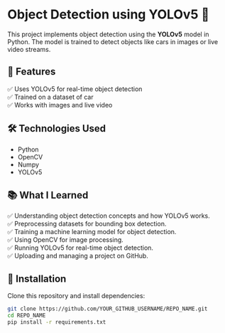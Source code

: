 # Object Detection using YOLOv5 🚀  

This project implements object detection using the **YOLOv5** model in Python. The model is trained to detect objects like cars in images or live video streams.  

## 📌 Features  
✅ Uses YOLOv5 for real-time object detection  
✅ Trained on a dataset of car  
✅ Works with images and live video  

## 🛠 Technologies Used  
- Python  
- OpenCV    
- Numpy  
- YOLOv5

## 📚 What I Learned  
✅ Understanding object detection concepts and how YOLOv5 works.  
✅ Preprocessing datasets for bounding box detection.  
✅ Training a machine learning model for object detection.  
✅ Using OpenCV for image processing.  
✅ Running YOLOv5 for real-time object detection.  
✅ Uploading and managing a project on GitHub.  


## 📂 Installation  
Clone this repository and install dependencies:  
```bash
git clone https://github.com/YOUR_GITHUB_USERNAME/REPO_NAME.git
cd REPO_NAME
pip install -r requirements.txt


